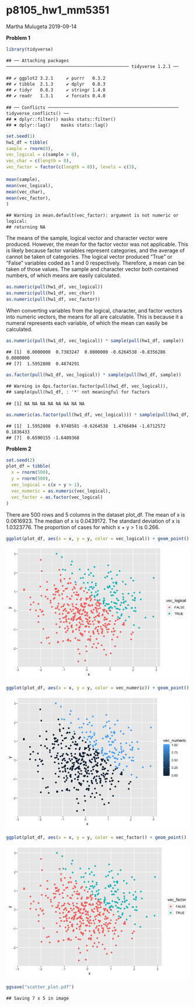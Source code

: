 p8105\_hw1\_mm5351
================
Martha Mulugeta
2019-09-14

**Problem
    1**

``` r
library(tidyverse)
```

    ## ── Attaching packages ─────────────────────────────────────────────── tidyverse 1.2.1 ──

    ## ✔ ggplot2 3.2.1     ✔ purrr   0.3.2
    ## ✔ tibble  2.1.3     ✔ dplyr   0.8.3
    ## ✔ tidyr   0.8.3     ✔ stringr 1.4.0
    ## ✔ readr   1.3.1     ✔ forcats 0.4.0

    ## ── Conflicts ────────────────────────────────────────────────── tidyverse_conflicts() ──
    ## ✖ dplyr::filter() masks stats::filter()
    ## ✖ dplyr::lag()    masks stats::lag()

``` r
set.seed(1)
hw1_df = tibble(
sample = rnorm(8),
vec_logical = c(sample > 0),
vec_char = c(length = 8),
vec_factor = factor(c(length = 8)), levels = c(3),

mean(sample),
mean(vec_logical),
mean(vec_char),
mean(vec_factor),
)
```

    ## Warning in mean.default(vec_factor): argument is not numeric or logical:
    ## returning NA

The means of the sample, logical vector and character vector were
produced. However, the mean for the factor vector was not applicable.
This is likely because factor variables represent categories, and the
average of cannot be taken of categories. The logical vector produced
“True” or “False” variables coded as 1 and 0 respectively. Therefore,
a mean can be taken of those values. The sample and character vector
both contained numbers, of which means are easily calculated.

``` r
as.numeric(pull(hw1_df, vec_logical))
as.numeric(pull(hw1_df, vec_char))
as.numeric(pull(hw1_df, vec_factor))
```

When converting variables from the logical, character, and factor
vectors into numeric vectors, the means for all are calculable. This is
because it a numeral represents each variable, of which the mean can
easily be
    calculated.

``` r
as.numeric(pull(hw1_df, vec_logical)) * sample(pull(hw1_df, sample))
```

    ## [1]  0.0000000  0.7383247  0.0000000 -0.6264538 -0.8356286  0.0000000
    ## [7]  1.5952808  0.4874291

``` r
as.factor(pull(hw1_df, vec_logical)) * sample(pull(hw1_df, sample))
```

    ## Warning in Ops.factor(as.factor(pull(hw1_df, vec_logical)),
    ## sample(pull(hw1_df, : '*' not meaningful for factors

    ## [1] NA NA NA NA NA NA NA NA

``` r
as.numeric(as.factor(pull(hw1_df, vec_logical))) * sample(pull(hw1_df, sample))
```

    ## [1]  1.5952808  0.9748581 -0.6264538  1.4766494 -1.6712572  0.1836433
    ## [7]  0.6590155 -1.6409368

**Problem 2**

``` r
set.seed(2)
plot_df = tibble(
  x = rnorm(500),
  y = rnorm(500),
  vec_logical = c(x + y > 1),
  vec_numeric = as.numeric(vec_logical), 
  vec_factor = as.factor(vec_logical)
)
```

There are 500 rows and 5 columns in the dataset plot\_df. The mean of x
is 0.0616923. The median of x is 0.0439172. The standard deviation of x
is 1.0323776. The proportion of cases for which x + y \> 1 is 0.266.

``` r
ggplot(plot_df, aes(x = x, y = y, color = vec_logical)) + geom_point()
```

![](p8105_hw1_mm5351_files/figure-gfm/scatterplot-1.png)<!-- -->

``` r
ggplot(plot_df, aes(x = x, y = y, color = vec_numeric)) + geom_point()
```

![](p8105_hw1_mm5351_files/figure-gfm/scatterplot-2.png)<!-- -->

``` r
ggplot(plot_df, aes(x = x, y = y, color = vec_factor)) + geom_point()
```

![](p8105_hw1_mm5351_files/figure-gfm/scatterplot-3.png)<!-- -->

``` r
ggsave("scatter_plot.pdf")
```

    ## Saving 7 x 5 in image
